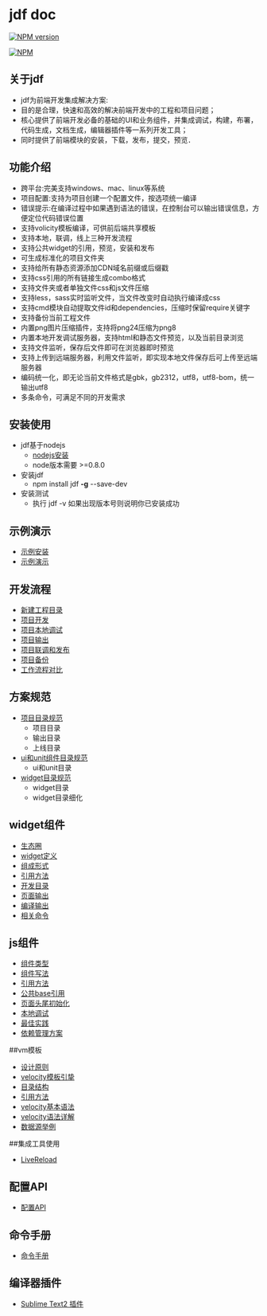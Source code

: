# jdf doc

[![NPM version](https://badge.fury.io/js/jdf.png)](http://badge.fury.io/js/jdf)

[![NPM](https://nodei.co/npm/jdf.png?downloads=true)](https://nodei.co/npm/jdf/)


## 关于jdf

*   jdf为前端开发集成解决方案:
*   目的是合理，快速和高效的解决前端开发中的工程和项目问题；
*   核心提供了前端开发必备的基础的UI和业务组件，并集成调试，构建，布署，代码生成，文档生成，编辑器插件等一系列开发工具；
*   同时提供了前端模块的安装，下载，发布，提交，预览．

## 功能介绍

* 跨平台:完美支持windows、mac、linux等系统
* 项目配置:支持为项目创建一个配置文件，按选项统一编译
* 错误提示:在编译过程中如果遇到语法的错误，在控制台可以输出错误信息，方便定位代码错误位置
* 支持volicity模板编译，可供前后端共享模板
* 支持本地，联调，线上三种开发流程
* 支持公共widget的引用，预览，安装和发布
* 可生成标准化的项目文件夹
* 支持给所有静态资源添加CDN域名前缀或后缀戳
* 支持css引用的所有链接生成combo格式
* 支持文件夹或者单独文件css和js文件压缩
* 支持less，sass实时监听文件，当文件改变时自动执行编译成css
* 支持cmd模块自动提取文件id和dependencies，压缩时保留require关键字
* 支持备份当前工程文件
* 内置png图片压缩插件，支持将png24压缩为png8
* 内置本地开发调试服务器，支持html和静态文件预览，以及当前目录浏览
* 支持文件监听，保存后文件即可在浏览器即时预览
* 支持上传到远端服务器，利用文件监听，即实现本地文件保存后可上传至远端服务器
* 编码统一化，即无论当前文件格式是gbk，gb2312，utf8，utf8-bom，统一输出utf8
* 多条命令，可满足不同的开发需求

## 安装使用

*   jdf基于nodejs
	*   [nodejs安装](http://nodejs.org/download/)
	*   node版本需要 >=0.8.0
*   安装jdf
	* npm install jdf **-g** --save-dev
*   安装测试
	* 执行 jdf -v 如果出现版本号则说明你已安装成功

## 示例演示

*   [示例安装](https://github.com/putaoshu/jdf-doc/blob/master/demo.md#%E7%A4%BA%E4%BE%8B%E5%AE%89%E8%A3%85)
*   [示例演示](https://github.com/putaoshu/jdf-doc/blob/master/demo.md#%E7%A4%BA%E4%BE%8B%E6%BC%94%E7%A4%BA)

## 开发流程

*   [新建工程目录](https://github.com/putaoshu/jdf-doc/blob/master/dev.md#%E6%96%B0%E5%BB%BA%E5%B7%A5%E7%A8%8B%E7%9B%AE%E5%BD%95)
*   [项目开发](https://github.com/putaoshu/jdf-doc/blob/master/dev.md#%E9%A1%B9%E7%9B%AE%E5%BC%80%E5%8F%91)
*   [项目本地调试](https://github.com/putaoshu/jdf-doc/blob/master/dev.md#%E9%A1%B9%E7%9B%AE%E6%9C%AC%E5%9C%B0%E8%B0%83%E8%AF%95)
*   [项目输出](https://github.com/putaoshu/jdf-doc/blob/master/dev.md#%E9%A1%B9%E7%9B%AE%E8%BE%93%E5%87%BA)
*   [项目联调和发布](https://github.com/putaoshu/jdf-doc/blob/master/dev.md#%E9%A1%B9%E7%9B%AE%E8%81%94%E8%B0%83%E5%92%8C%E5%8F%91%E5%B8%83)
*   [项目备份](https://github.com/putaoshu/jdf-doc/blob/master/dev.md#%E9%A1%B9%E7%9B%AE%E5%A4%87%E4%BB%BD)
*   [工作流程对比](https://github.com/putaoshu/jdf-doc/blob/master/compare.md)

## 方案规范

*   [项目目录规范](https://github.com/putaoshu/jdf-doc/blob/master/dir.md#%E9%A1%B9%E7%9B%AE%E7%9B%AE%E5%BD%95%E8%A7%84%E8%8C%83)
    *   项目目录
    *   输出目录
    *   上线目录
*   [ui和unit组件目录规范](https://github.com/putaoshu/jdf-doc/blob/master/dir.md#ui%E5%92%8Cunit%E7%BB%84%E4%BB%B6%E7%9B%AE%E5%BD%95%E8%A7%84%E8%8C%83)
	*  ui和unit目录
*   [widget目录规范](https://github.com/putaoshu/jdf-doc/blob/master/dir.md#widget%E7%9B%AE%E5%BD%95%E8%A7%84%E8%8C%83)
	* widget目录
	* widget目录细化

## widget组件

*   [生态圈](https://github.com/putaoshu/jdf-doc/blob/master/widget.md#%E7%94%9F%E6%80%81%E5%9C%88)
*   [widget定义](https://github.com/putaoshu/jdf-doc/blob/master/widget.md#widget%E5%AE%9A%E4%B9%89)
*   [组成形式](https://github.com/putaoshu/jdf-doc/blob/master/widget.md#%E7%BB%84%E6%88%90%E5%BD%A2%E5%BC%8F)
*   [引用方法](https://github.com/putaoshu/jdf-doc/blob/master/widget.md#%E5%BC%95%E7%94%A8%E6%96%B9%E6%B3%95)
*   [开发目录](https://github.com/putaoshu/jdf-doc/blob/master/widget.md#%E5%BC%80%E5%8F%91%E7%9B%AE%E5%BD%95)
*   [页面输出](https://github.com/putaoshu/jdf-doc/blob/master/widget.md#%E9%A1%B5%E9%9D%A2%E8%BE%93%E5%87%BA)
*   [编译输出](https://github.com/putaoshu/jdf-doc/blob/master/widget.md#%E7%BC%96%E8%AF%91%E8%BE%93%E5%87%BA)
*   [相关命令](https://github.com/putaoshu/jdf-doc/blob/master/widget.md#%E7%9B%B8%E5%85%B3%E5%91%BD%E4%BB%A4)

## js组件

*   [组件类型](https://github.com/putaoshu/jdf-doc/blob/master/js.md#%E7%BB%84%E4%BB%B6%E7%B1%BB%E5%9E%8B)
*   [组件写法](https://github.com/putaoshu/jdf-doc/blob/master/js.md#%E7%BB%84%E4%BB%B6%E5%86%99%E6%B3%95)
*   [引用方法](https://github.com/putaoshu/jdf-doc/blob/master/js.md#%E5%BC%95%E7%94%A8%E6%96%B9%E6%B3%95)
*   [公共base引用](https://github.com/putaoshu/jdf-doc/blob/master/js.md#%E5%85%AC%E5%85%B1base%E5%BC%95%E7%94%A8)
*   [页面头尾初始化](https://github.com/putaoshu/jdf-doc/blob/master/js.md#%E9%A1%B5%E9%9D%A2%E5%A4%B4%E5%B0%BE%E5%88%9D%E5%A7%8B%E5%8C%96)
*   [本地调试](https://github.com/putaoshu/jdf-doc/blob/master/js.md#%E6%9C%AC%E5%9C%B0%E8%B0%83%E8%AF%95)
*   [最佳实践](https://github.com/putaoshu/jdf-doc/blob/master/js.md#%E6%9C%80%E4%BD%B3%E5%AE%9E%E8%B7%B5)
*   [依赖管理方案](https://github.com/putaoshu/jdf-doc/blob/master/depend.md)

##vm模板

* [设计原则](https://github.com/putaoshu/jdf-doc/blob/master/vm.md#设计原则)
* [velocity模板引挚](https://github.com/putaoshu/jdf-doc/blob/master/vm.md#velocity模板引挚)
* [目录结构](https://github.com/putaoshu/jdf-doc/blob/master/vm.md#目录结构)
* [引用方法](https://github.com/putaoshu/jdf-doc/blob/master/vm.md#引用方法)
* [velocity基本语法](https://github.com/putaoshu/jdf-doc/blob/master/vm.md#velocity基本语法)
* [velocity语法详解](https://github.com/putaoshu/jdf-doc/blob/master/vm.md#velocity语法详解)
* [数据源举例](https://github.com/putaoshu/jdf-doc/blob/master/vm.md#数据源举例)

##集成工具使用
*   [LiveReload](https://github.com/putaoshu/jdf-doc/blob/master/livereload.md)


## 配置API

*   [配置API](https://github.com/putaoshu/jdf-doc/blob/master/config.md)

## 命令手册

*   [命令手册](https://github.com/putaoshu/jdf-doc/blob/master/api.md)

## 编译器插件

* [Sublime Text2 插件](https://sublime.wbond.net/packages/Jdf%20-%20Tool)